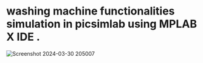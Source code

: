 # washing machine functionalities simulation in picsimlab using MPLAB X IDE .


![Screenshot 2024-03-30 205007](https://github.com/yogeshb25671/es-project/assets/166101661/1c8a7cac-dc15-4046-b85d-988d60874aad)
